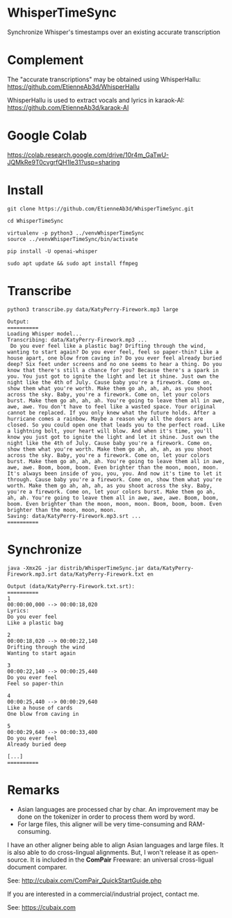 # WhisperTimeSync
Synchronize Whisper's timestamps over an existing accurate transcription

# Complement

The "accurate transcriptions" may be obtained using WhisperHallu:<br/>
https://github.com/EtienneAb3d/WhisperHallu

WhisperHallu is used to extract vocals and lyrics in karaok-AI:<br/>
https://github.com/EtienneAb3d/karaok-AI

# Google Colab

https://colab.research.google.com/drive/10r4m_GaTwU-JQMkRe9T0cvgrfQH1le31?usp=sharing

# Install

```
git clone https://github.com/EtienneAb3d/WhisperTimeSync.git

cd WhisperTimeSync

virtualenv -p python3 ../venvWhisperTimeSync
source ../venvWhisperTimeSync/bin/activate

pip install -U openai-whisper

sudo apt update && sudo apt install ffmpeg
```

# Transcribe

```
python3 transcribe.py data/KatyPerry-Firework.mp3 large

Output:
==========
Loading Whisper model...
Transcribing: data/KatyPerry-Firework.mp3 ...
 Do you ever feel like a plastic bag? Drifting through the wind, wanting to start again? Do you ever feel, feel so paper-thin? Like a house apart, one blow from caving in? Do you ever feel already buried deep? Six feet under screens and no one seems to hear a thing. Do you know that there's still a chance for you? Because there's a spark in you. You just got to ignite the light and let it shine. Just own the night like the 4th of July. Cause baby you're a firework. Come on, show them what you're worth. Make them go ah, ah, ah, as you shoot across the sky. Baby, you're a firework. Come on, let your colors burst. Make them go ah, ah, ah. You're going to leave them all in awe, awe, awe. You don't have to feel like a wasted space. Your original cannot be replaced. If you only knew what the future holds. After a hurricane comes a rainbow. Maybe a reason why all the doors are closed. So you could open one that leads you to the perfect road. Like a lightning bolt, your heart will blow. And when it's time, you'll know you just got to ignite the light and let it shine. Just own the night like the 4th of July. Cause baby you're a firework. Come on, show them what you're worth. Make them go ah, ah, ah, as you shoot across the sky. Baby, you're a firework. Come on, let your colors burst. Make them go ah, ah, ah. You're going to leave them all in awe, awe, awe. Boom, boom, boom. Even brighter than the moon, moon, moon. It's always been inside of you, you, you. And now it's time to let it through. Cause baby you're a firework. Come on, show them what you're worth. Make them go ah, ah, ah, as you shoot across the sky. Baby, you're a firework. Come on, let your colors burst. Make them go ah, ah, ah. You're going to leave them all in awe, awe, awe. Boom, boom, boom. Even brighter than the moon, moon, moon. Boom, boom, boom. Even brighter than the moon, moon, moon.
Saving: data/KatyPerry-Firework.mp3.srt ...
==========
```

# Synchronize

```
java -Xmx2G -jar distrib/WhisperTimeSync.jar data/KatyPerry-Firework.mp3.srt data/KatyPerry-Firework.txt en

Output (data/KatyPerry-Firework.txt.srt):
==========
1
00:00:00,000 --> 00:00:18,020
Lyrics:
Do you ever feel
Like a plastic bag

2
00:00:18,020 --> 00:00:22,140
Drifting through the wind
Wanting to start again

3
00:00:22,140 --> 00:00:25,440
Do you ever feel
Feel so paper-thin

4
00:00:25,440 --> 00:00:29,640
Like a house of cards
One blow from caving in

5
00:00:29,640 --> 00:00:33,400
Do you ever feel
Already buried deep

[...]
==========
```

# Remarks

- Asian languages are processed char by char. An improvement may be done on the tokenizer in order to process them word by word.
- For large files, this aligner will be very time-consuming and RAM-consuming. 

I have an other aligner being able to align Asian languages and large files. It is also able to do cross-lingual alignments. But, I won't release it as open-source. It is included in the **ComPair** Freeware: an universal cross-ligual document comparer. 

See: http://cubaix.com/ComPair_QuickStartGuide.php

If you are interested in a commercial/industrial project, contact me. 

See: https://cubaix.com
